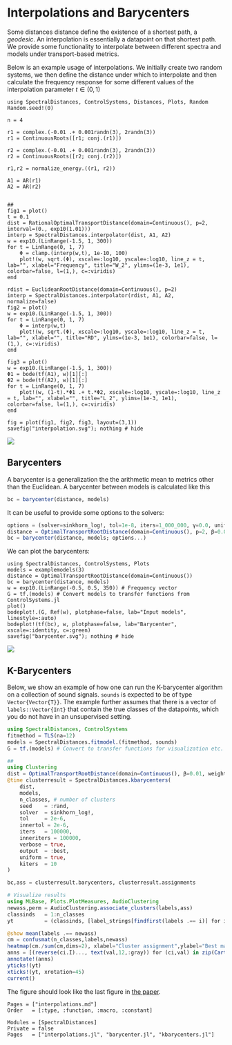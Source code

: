 # Interpolations and Barycenters

Some distances distance define the existence of a shortest path, a *geodesic*. An interpolation is essentially a datapoint on that shortest path. We provide some functionality to interpolate between different spectra and models under transport-based metrics.

Below is an example usage of interpolations. We initially create two random systems, we then define the distance under which to interpolate and then calculate the frequency response for some different values of the interpolation parameter $t \in (0,1)$

```@example
using SpectralDistances, ControlSystems, Distances, Plots, Random
Random.seed!(0)

n = 4

r1 = complex.(-0.01 .+ 0.001randn(3), 2randn(3))
r1 = ContinuousRoots([r1; conj.(r1)])

r2 = complex.(-0.01 .+ 0.001randn(3), 2randn(3))
r2 = ContinuousRoots([r2; conj.(r2)])

r1,r2 = normalize_energy.((r1, r2))

A1 = AR(r1)
A2 = AR(r2)


##
fig1 = plot()
t = 0.1
dist = RationalOptimalTransportDistance(domain=Continuous(), p=2, interval=(0., exp10(1.01)))
interp = SpectralDistances.interpolator(dist, A1, A2)
w = exp10.(LinRange(-1.5, 1, 300))
for t = LinRange(0, 1, 7)
    Φ = clamp.(interp(w,t), 1e-10, 100)
    plot!(w, sqrt.(Φ), xscale=:log10, yscale=:log10, line_z = t, lab="", xlabel="Frequency", title="W_2", ylims=(1e-3, 1e1), colorbar=false, l=(1,), c=:viridis)
end

rdist = EuclideanRootDistance(domain=Continuous(), p=2)
interp = SpectralDistances.interpolator(rdist, A1, A2, normalize=false)
fig2 = plot()
w = exp10.(LinRange(-1.5, 1, 300))
for t = LinRange(0, 1, 7)
    Φ = interp(w,t)
    plot!(w, sqrt.(Φ), xscale=:log10, yscale=:log10, line_z = t, lab="", xlabel="", title="RD", ylims=(1e-3, 1e1), colorbar=false, l=(1,), c=:viridis)
end

fig3 = plot()
w = exp10.(LinRange(-1.5, 1, 300))
Φ1 = bode(tf(A1), w)[1][:]
Φ2 = bode(tf(A2), w)[1][:]
for t = LinRange(0, 1, 7)
    plot!(w, (1-t).*Φ1 .+ t.*Φ2, xscale=:log10, yscale=:log10, line_z = t, lab="", xlabel="", title="L_2", ylims=(1e-3, 1e1), colorbar=false, l=(1,), c=:viridis)
end

fig = plot(fig1, fig2, fig3, layout=(3,1))
savefig("interpolation.svg"); nothing # hide
```

![](interpolation.svg)

## Barycenters
A barycenter is a generalization the the arithmetic mean to metrics other than the Euclidean. A barycenter between models is calculated like this
```julia
bc = barycenter(distance, models)
```
It can be useful to provide some options to the solvers:
```julia
options = (solver=sinkhorn_log!, tol=1e-8, iters=1_000_000, γ=0.0, uniform=true, inneriters=500_000, innertol=1e-6)
distance = OptimalTransportRootDistance(domain=Continuous(), p=2, β=0.01, weight=s1∘residueweight)
bc = barycenter(distance, models; options...)
```
We can plot the barycenters:
```@example
using SpectralDistances, ControlSystems, Plots
models = examplemodels(3)
distance = OptimalTransportRootDistance(domain=Continuous())
bc = barycenter(distance, models)
w = exp10.(LinRange(-0.5, 0.5, 350)) # Frequency vector
G = tf.(models) # Convert models to transfer functions from ControlSystems.jl
plot()
bodeplot!.(G, Ref(w), plotphase=false, lab="Input models", linestyle=:auto)
bodeplot!(tf(bc), w, plotphase=false, lab="Barycenter", xscale=:identity, c=:green)
savefig("barycenter.svg"); nothing # hide
```
![](barycenter.svg)

## K-Barycenters
Below, we show an example of how one can run the K-barycenter algorithm on a collection of sound signals. `sounds` is expected to be of type `Vector{Vector{T}}`. The example further assumes that there is a vector of `labels::Vector{Int}` that contain the true classes of the datapoints, which you do not have in an unsupervised setting.
```julia
using SpectralDistances, ControlSystems
fitmethod = TLS(na=12)
models = SpectralDistances.fitmodel.(fitmethod, sounds)
G = tf.(models) # Convert to transfer functions for visualization etc.

##
using Clustering
dist = OptimalTransportRootDistance(domain=Continuous(), β=0.01, weight=s1∘residueweight)
@time clusterresult = SpectralDistances.kbarycenters(
    dist,
    models,
    n_classes, # number of clusters
    seed    = :rand,
    solver  = sinkhorn_log!,
    tol     = 2e-6,
    innertol = 2e-6,
    iters   = 100000,
    inneriters = 100000,
    verbose = true,
    output  = :best,
    uniform = true,
    kiters  = 10
)

bc,ass = clusterresult.barycenters, clusterresult.assignments

# Visualize results
using MLBase, Plots.PlotMeasures, AudioClustering
newass,perm = AudioClustering.associate_clusters(labels,ass)
classinds   = 1:n_classes
yt          = (classinds, [label_strings[findfirst(labels .== i)] for i in classinds])

@show mean(labels .== newass)
cm = confusmat(n_classes,labels,newass)
heatmap(cm./sum(cm,dims=2), xlabel="Cluster assignment",ylabel="Best matching class", color=:viridis)
anns = [(reverse(ci.I)..., text(val,12,:gray)) for (ci,val) in zip(CartesianIndices(cm)[:], vec(cm))]
annotate!(anns)
yticks!(yt)
xticks!(yt, xrotation=45)
current()
```
The figure should look like the last figure in [the paper](https://drive.google.com/file/d/1EPS_pyC_opKMLlnk02kIfHbpawWFl4W-/view).

```@index
Pages = ["interpolations.md"]
Order   = [:type, :function, :macro, :constant]
```
```@autodocs
Modules = [SpectralDistances]
Private = false
Pages   = ["interpolations.jl", "barycenter.jl", "kbarycenters.jl"]
```
